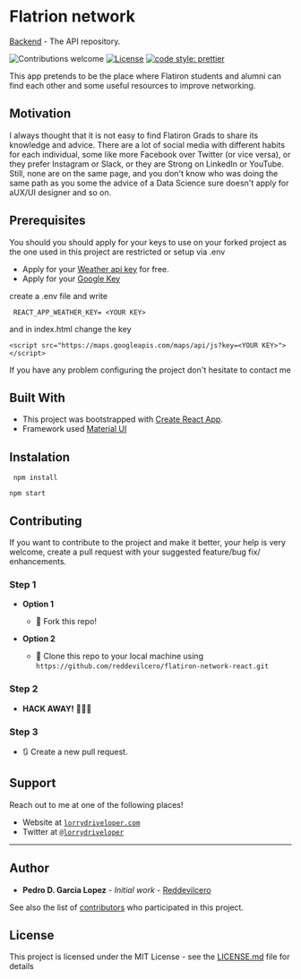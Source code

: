 # Flatrion network

[Backend](https://github.com/reddevilcero/flatiron-network-api) - The API repository.

![Contributions welcome](https://img.shields.io/badge/contributions-welcome-orange.svg)
[![License](https://img.shields.io/badge/license-MIT-blue.svg)](https://opensource.org/licenses/MIT)
[![code style: prettier](https://img.shields.io/badge/code_style-prettier-ff69b4.svg)](https://github.com/prettier/prettier)

This app pretends to be the place where Flatiron students and alumni can find each other and some useful resources to improve networking.

## Motivation

I always thought that it is not easy to find Flatiron Grads
to share its knowledge and advice. There are a lot of social media with different habits for each individual, some like more Facebook over Twitter (or vice versa), or they prefer Instagram or Slack, or they are Strong on LinkedIn or YouTube. Still, none are on the same page, and you don't know who was doing the same path as you some the advice of a Data Science sure doesn't apply for aUX/UI designer and so on.

## Prerequisites

You should you should apply for your keys to use on your forked project as the one used in this project are restricted or setup via .env

- Apply for your [Weather api key](https://openweathermap.org/) for free.
- Apply for your [Google Key](https://console.cloud.google.com/)

create a .env file and write

```
 REACT_APP_WEATHER_KEY= <YOUR KEY>
```

and in index.html change the key

```
<script src="https://maps.googleapis.com/maps/api/js?key=<YOUR KEY>"></script>
```

If you have any problem configuring the project don't hesitate to contact me

## Built With

- This project was bootstrapped with [Create React App](https://github.com/facebook/create-react-app).
- Framework used [Material UI](https://material-ui.com/)

## Instalation

```
 npm install
```

```
npm start
```

## Contributing

If you want to contribute to the project and make it better, your help is very welcome, create a pull request with your suggested feature/bug fix/ enhancements.

### Step 1

- **Option 1**

  - 🍴 Fork this repo!

- **Option 2**
  - 👯 Clone this repo to your local machine using `https://github.com/reddevilcero/flatiron-network-react.git`

### Step 2

- **HACK AWAY!** 🔨🔨🔨

### Step 3

- 🔃 Create a new pull request.

## Support

Reach out to me at one of the following places!

- Website at <a href="http://www.lorrydriveloper.com" target="_blank">`lorrydriveloper.com`</a>
- Twitter at <a href="http://twitter.com/lorrydriveloper" target="_blank">`@lorrydriveloper`</a>

---

## Author

- **Pedro D. Garcia Lopez** - _Initial work_ - [Reddevilcero](https://github.com/Reddevilcero)

See also the list of [contributors](https://github.com/your/project/contributors) who participated in this project.

## License

This project is licensed under the MIT License - see the [LICENSE.md](LICENSE.md) file for details

